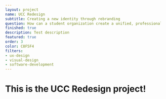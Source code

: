 ```yaml
---
layout: project
name: UCC Redesign
subtitle: Creating a new identity through rebranding
question: How can a student organization create a unified, professional identity?
finished: true
description: Test description
featured: true
order: 3
color: C8F5F4
filters:
- ux-design
- visual-design
- software-development
---
```


<h1>This is the UCC Redesign project!</h1>